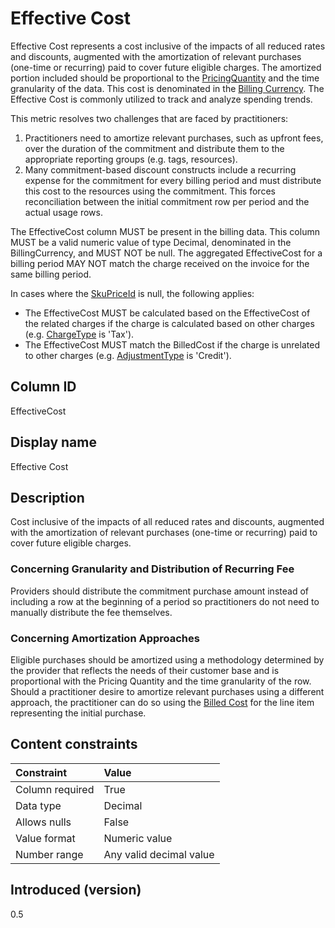 # Effective Cost

Effective Cost represents a cost inclusive of the impacts of all reduced rates and discounts, augmented with the amortization of relevant purchases (one-time or recurring) paid to cover future eligible charges. The amortized portion included should be proportional to the [PricingQuantity](#pricingquantity) and the time granularity of the data. This cost is denominated in the [Billing Currency](#billingcurrency). The Effective Cost is commonly utilized to track and analyze spending trends.

This metric resolves two challenges that are faced by practitioners:

1. Practitioners need to amortize relevant purchases, such as upfront fees, over the duration of the commitment and distribute them to the appropriate reporting groups (e.g. tags, resources).
2. Many commitment-based discount constructs include a recurring expense for the commitment for every billing period and must distribute this cost to the resources using the commitment. This forces reconciliation between the initial commitment row per period and the actual usage rows.

The EffectiveCost column MUST be present in the billing data. This column MUST be a valid numeric value of type Decimal, denominated in the BillingCurrency, and MUST NOT be null. The aggregated EffectiveCost for a billing period MAY NOT match the charge received on the invoice for the same billing period.

In cases where the [SkuPriceId](#skupriceid) is null, the following applies:

* The EffectiveCost MUST be calculated based on the EffectiveCost of the related charges if the charge is calculated based on other charges (e.g. [ChargeType](#chargetype) is 'Tax').
* The EffectiveCost MUST match the BilledCost if the charge is unrelated to other charges (e.g. [AdjustmentType](#adjustmenttype) is 'Credit').

## Column ID

EffectiveCost

## Display name

Effective Cost

## Description

Cost inclusive of the impacts of all reduced rates and discounts, augmented with the amortization of relevant purchases (one-time or recurring) paid to cover future eligible charges.

### Concerning Granularity and Distribution of Recurring Fee

Providers should distribute the commitment purchase amount instead of including a row at the beginning of a period so practitioners do not need to manually distribute the fee themselves.

### Concerning Amortization Approaches

Eligible purchases should be amortized using a methodology determined by the provider that reflects the needs of their customer base and is proportional with the Pricing Quantity and the time granularity of the row. Should a practitioner desire to amortize relevant purchases using a different approach, the practitioner can do so using the [Billed Cost](#billedcost) for the line item representing the initial purchase.

## Content constraints

|    Constraint   |      Value              |
|:----------------|:------------------------|
| Column required | True                    |
| Data type       | Decimal                 |
| Allows nulls    | False                   |
| Value format    | Numeric value           |
| Number range    | Any valid decimal value |

## Introduced (version)

0.5
